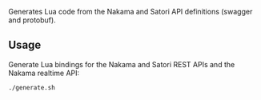 Generates Lua code from the Nakama and Satori API definitions (swagger and protobuf).

## Usage

Generate Lua bindings for the Nakama and Satori REST APIs and the Nakama realtime API:

```shell
./generate.sh
```
